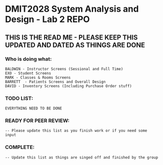 # DMIT2028 System Analysis and Design - Lab 2 REPO

## THIS IS THE READ ME - PLEASE KEEP THIS UPDATED AND DATED AS THINGS ARE DONE


### Who is doing what:

	BALDWIN - Instructor Screens (Sessional and Full Time)
	EXO - Student Screens
	MARK - Classes & Rooms Screens
	BARRETT  - Patients Screens and Overall Design
	DAVID - Inventory Screens (Including Purchase Order stuff)


### TODO LIST:
	EVERYTHING NEED TO BE DONE 




### READY FOR PEER REVIEW:
	-- Please update this list as you finish work or if you need some input


### COMPLETE: 
	-- Update this list as things are singed off and finished by the group